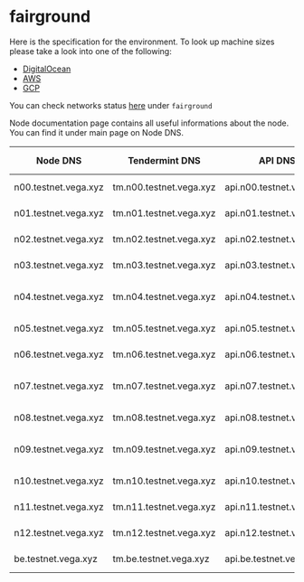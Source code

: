 # fairground

Here is the specification for the environment. To look up machine sizes please take a look into one of the following:

* [DigitalOcean](https://slugs.do-api.dev/)
* [AWS](https://aws.amazon.com/ec2/instance-types/)
* [GCP](https://gcpinstances.doit-intl.com/)

You can check networks status [here](https://stats.vega.trading/) under `fairground`

Node documentation page contains all useful informations about the node. You can find it under main page on Node DNS.

| Node DNS | Tendermint DNS | API DNS | Geographic Location | Hardware Setup | Cloud |
| ----------------------------------------- | -------------- | --------------------------------------------| ------------------- | -------------- | ----- |
| n00.testnet.vega.xyz | tm.n00.testnet.vega.xyz | api.n00.testnet.vega.xyz | fra1 | s-8vcpu-16gb | do |
| n01.testnet.vega.xyz | tm.n01.testnet.vega.xyz | api.n01.testnet.vega.xyz | fra1 | s-8vcpu-16gb | do |
| n02.testnet.vega.xyz | tm.n02.testnet.vega.xyz | api.n02.testnet.vega.xyz | sfo3 | s-8vcpu-16gb | do |
| n03.testnet.vega.xyz | tm.n03.testnet.vega.xyz | api.n03.testnet.vega.xyz | sgp1 | s-4vcpu-8gb | do |
| n04.testnet.vega.xyz | tm.n04.testnet.vega.xyz | api.n04.testnet.vega.xyz | asia-east2-a | n1-standard-2 | gcp |
| n05.testnet.vega.xyz | tm.n05.testnet.vega.xyz | api.n05.testnet.vega.xyz | eu-west-2c | m5.large | aws |
| n06.testnet.vega.xyz | tm.n06.testnet.vega.xyz | api.n06.testnet.vega.xyz | ams3 | s-8vcpu-16gb | do |
| n07.testnet.vega.xyz | tm.n07.testnet.vega.xyz | api.n07.testnet.vega.xyz | asia-northeast1-a | n1-standard-8 | gcp |
| n08.testnet.vega.xyz | tm.n08.testnet.vega.xyz | api.n08.testnet.vega.xyz | eu-west-2c | m5.2xlarge | aws |
| n09.testnet.vega.xyz | tm.n09.testnet.vega.xyz | api.n09.testnet.vega.xyz | sfo3 | so-8vcpu-64gb | do |
| n10.testnet.vega.xyz | tm.n10.testnet.vega.xyz | api.n10.testnet.vega.xyz | sgp1 | s-8vcpu-16gb | do |
| n11.testnet.vega.xyz | tm.n11.testnet.vega.xyz | api.n11.testnet.vega.xyz | syd1 | s-8vcpu-16gb | do |
| n12.testnet.vega.xyz | tm.n12.testnet.vega.xyz | api.n12.testnet.vega.xyz | nyc3 | s-8vcpu-16gb | do |
| be.testnet.vega.xyz | tm.be.testnet.vega.xyz | api.be.testnet.vega.xyz | fra1 | s-4vcpu-8gb | do |

